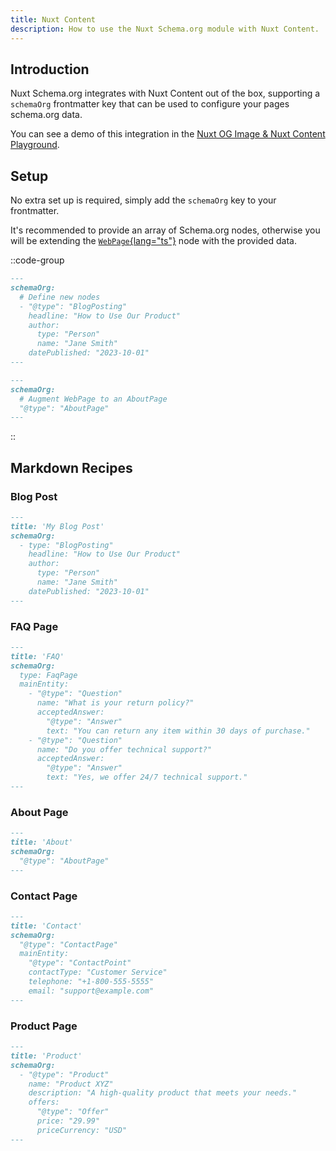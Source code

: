 ```yaml
---
title: Nuxt Content
description: How to use the Nuxt Schema.org module with Nuxt Content.
---
```


## Introduction

Nuxt Schema.org integrates with Nuxt Content out of the box, supporting a `schemaOrg` frontmatter key that can be used to configure your pages
schema.org data.

You can see a demo of this integration in the [Nuxt OG Image & Nuxt Content Playground](https://stackblitz.com/edit/github-hgunsf?file=package.json).

## Setup

No extra set up is required, simply add the `schemaOrg` key to your frontmatter.

It's recommended to provide an array of Schema.org nodes, otherwise you will be extending the [`WebPage`{lang="ts"}](https://unhead.unjs.io/schema-org/schema/webpage) node with the provided data.

::code-group

```md [Array]
---
schemaOrg:
  # Define new nodes
  - "@type": "BlogPosting"
    headline: "How to Use Our Product"
    author:
      type: "Person"
      name: "Jane Smith"
    datePublished: "2023-10-01"
---
```

```md [Object]
---
schemaOrg:
  # Augment WebPage to an AboutPage
  "@type": "AboutPage"
---
```

::

## Markdown Recipes

### Blog Post

```md
---
title: 'My Blog Post'
schemaOrg:
  - type: "BlogPosting"
    headline: "How to Use Our Product"
    author:
      type: "Person"
      name: "Jane Smith"
    datePublished: "2023-10-01"
---
```

### FAQ Page

```md
---
title: 'FAQ'
schemaOrg:
  type: FaqPage
  mainEntity:
    - "@type": "Question"
      name: "What is your return policy?"
      acceptedAnswer:
        "@type": "Answer"
        text: "You can return any item within 30 days of purchase."
    - "@type": "Question"
      name: "Do you offer technical support?"
      acceptedAnswer:
        "@type": "Answer"
        text: "Yes, we offer 24/7 technical support."
---
```

### About Page

```md
---
title: 'About'
schemaOrg:
  "@type": "AboutPage"
---
```

### Contact Page

```md
---
title: 'Contact'
schemaOrg:
  "@type": "ContactPage"
  mainEntity:
    "@type": "ContactPoint"
    contactType: "Customer Service"
    telephone: "+1-800-555-5555"
    email: "support@example.com"
---
```


### Product Page

```md
---
title: 'Product'
schemaOrg:
  - "@type": "Product"
    name: "Product XYZ"
    description: "A high-quality product that meets your needs."
    offers:
      "@type": "Offer"
      price: "29.99"
      priceCurrency: "USD"
---
```
